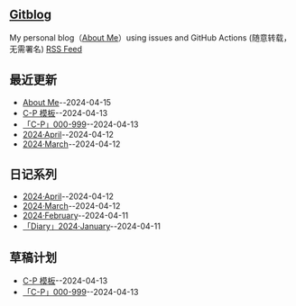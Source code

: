 ## [Gitblog](https://github.com/bingdu748/c_d-project)
My personal blog（[About Me](https://github.com/yihong0618/gitblog/issues/282)）using issues and GitHub Actions (随意转载，无需署名)
[RSS Feed](https://raw.githubusercontent.com/bingdu748/c_d-project/master/feed.xml)

## 最近更新
- [About Me](https://github.com/bingdu748/c_d-project/issues/7)--2024-04-15
- [C-P 模板](https://github.com/bingdu748/c_d-project/issues/6)--2024-04-13
- [「C-P」000-999](https://github.com/bingdu748/c_d-project/issues/5)--2024-04-13
- [2024·April](https://github.com/bingdu748/c_d-project/issues/4)--2024-04-12
- [2024·March](https://github.com/bingdu748/c_d-project/issues/3)--2024-04-12
## 日记系列
- [2024·April](https://github.com/bingdu748/c_d-project/issues/4)--2024-04-12
- [2024·March](https://github.com/bingdu748/c_d-project/issues/3)--2024-04-12
- [2024·February](https://github.com/bingdu748/c_d-project/issues/2)--2024-04-11
- [「Diary」2024·January](https://github.com/bingdu748/c_d-project/issues/1)--2024-04-11
## 草稿计划
- [C-P 模板](https://github.com/bingdu748/c_d-project/issues/6)--2024-04-13
- [「C-P」000-999](https://github.com/bingdu748/c_d-project/issues/5)--2024-04-13
